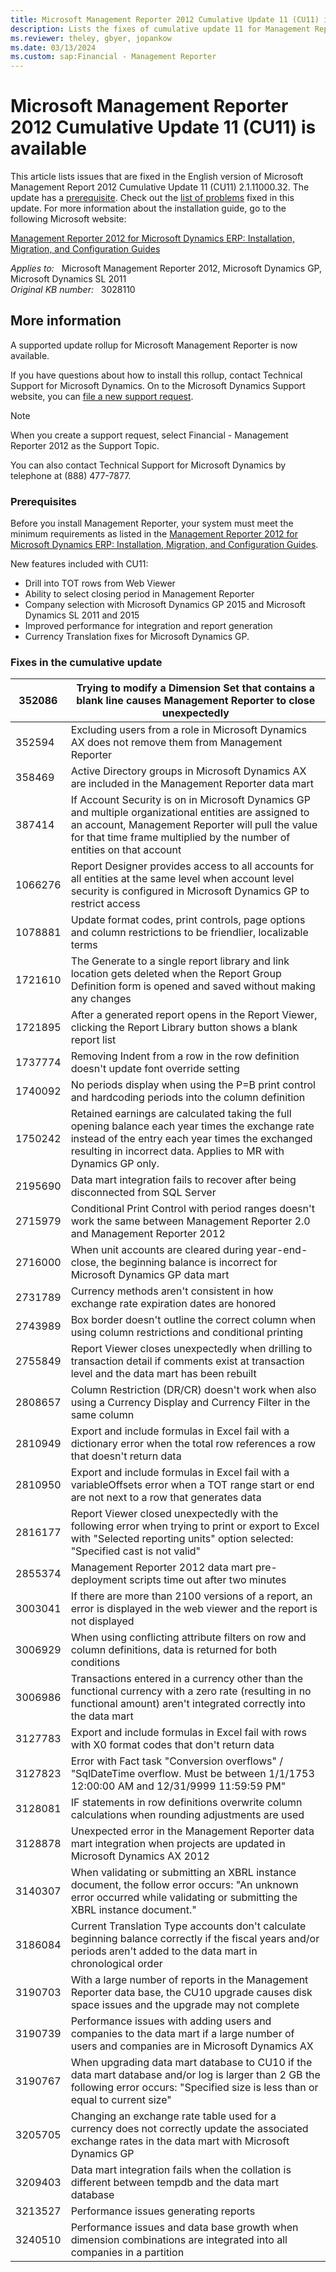 ```yaml
---
title: Microsoft Management Reporter 2012 Cumulative Update 11 (CU11) is available
description: Lists the fixes of cumulative update 11 for Management Report 2012.
ms.reviewer: theley, gbyer, jopankow
ms.date: 03/13/2024
ms.custom: sap:Financial - Management Reporter
---
```

# Microsoft Management Reporter 2012 Cumulative Update 11 (CU11) is available

This article lists issues that are fixed in the English version of Microsoft Management Report 2012 Cumulative Update 11 (CU11) 2.1.11000.32. The update has a [prerequisite](#prerequisites). Check out the [list of problems](#fixes-in-the-cumulative-update) fixed in this update. For more information about the installation guide, go to the following Microsoft website:

[Management Reporter 2012 for Microsoft Dynamics ERP: Installation, Migration, and Configuration Guides](https://www.microsoft.com/download/details.aspx?id=5916)

_Applies to:_ &nbsp; Microsoft Management Reporter 2012, Microsoft Dynamics GP, Microsoft Dynamics SL 2011  
_Original KB number:_ &nbsp; 3028110

## More information

A supported update rollup for Microsoft Management Reporter is now available.

If you have questions about how to install this rollup, contact Technical Support for Microsoft Dynamics. On to the Microsoft Dynamics Support website, you can [file a new support request](https://mbs2.microsoft.com/support/newstart.aspx).

> [!NOTE]
> When you create a support request, select Financial - Management Reporter 2012 as the Support Topic.

You can also contact Technical Support for Microsoft Dynamics by telephone at (888) 477-7877.

### Prerequisites  

Before you install Management Reporter, your system must meet the minimum requirements as listed in the [Management Reporter 2012 for Microsoft Dynamics ERP: Installation, Migration, and Configuration Guides](https://www.microsoft.com/download/details.aspx?id=5916).

New features included with CU11:

- Drill into TOT rows from Web Viewer
- Ability to select closing period in Management Reporter
- Company selection with Microsoft Dynamics GP 2015 and Microsoft Dynamics SL 2011 and 2015
- Improved performance for integration and report generation
- Currency Translation fixes for Microsoft Dynamics GP.

### Fixes in the cumulative update  

|352086|Trying to modify a Dimension Set that contains a blank line causes Management Reporter to close unexpectedly|
|---|---|
|352594|Excluding users from a role in Microsoft Dynamics AX does not remove them from Management Reporter|
|358469|Active Directory groups in Microsoft Dynamics AX are included in the Management Reporter data mart|
|387414|If Account Security is on in Microsoft Dynamics GP and multiple organizational entities are assigned to an account, Management Reporter will pull the value for that time frame multiplied by the number of entities on that account|
|1066276|Report Designer provides access to all accounts for all entities at the same level when account level security is configured in Microsoft Dynamics GP to restrict access|
|1078881|Update format codes, print controls, page options and column restrictions to be friendlier, localizable terms|
|1721610|The Generate to a single report library and link location gets deleted when the Report Group Definition form is opened and saved without making any changes|
|1721895|After a generated report opens in the Report Viewer, clicking the Report Library button shows a blank report list|
|1737774|Removing Indent from a row in the row definition doesn't update font override setting|
|1740092|No periods display when using the P=B print control and hardcoding periods into the column definition|
|1750242|Retained earnings are calculated taking the full opening balance each year times the exchange rate instead of the entry each year times the exchanged resulting in incorrect data. Applies to MR with Dynamics GP only.|
|2195690|Data mart integration fails to recover after being disconnected from SQL Server|
|2715979|Conditional Print Control with period ranges doesn't work the same between Management Reporter 2.0 and Management Reporter 2012|
|2716000|When unit accounts are cleared during year-end-close, the beginning balance is incorrect for Microsoft Dynamics GP data mart|
|2731789|Currency methods aren't consistent in how exchange rate expiration dates are honored|
|2743989|Box border doesn't outline the correct column when using column restrictions and conditional printing|
|2755849|Report Viewer closes unexpectedly when drilling to transaction detail if comments exist at transaction level and the data mart has been rebuilt|
|2808657|Column Restriction (DR/CR) doesn't work when also using a Currency Display and Currency Filter in the same column|
|2810949|Export and include formulas in Excel fail with a dictionary error when the total row references a row that doesn't return data|
|2810950|Export and include formulas in Excel fail with a variableOffsets error when a TOT range start or end are not next to a row that generates data|
|2816177|Report Viewer closed unexpectedly with the following error when trying to print or export to Excel with "Selected reporting units" option selected: "Specified cast is not valid"|
|2855374|Management Reporter 2012 data mart pre-deployment scripts time out after two minutes|
|3003041|If there are more than 2100 versions of a report, an error is displayed in the web viewer and the report is not displayed|
|3006929|When using conflicting attribute filters on row and column definitions, data is returned for both conditions|
|3006986|Transactions entered in a currency other than the functional currency with a zero rate (resulting in no functional amount) aren't integrated correctly into the data mart|
|3127783|Export and include formulas in Excel fail with rows with X0 format codes that don't return data|
|3127823|Error with Fact task "Conversion overflows" / "SqlDateTime overflow. Must be between 1/1/1753 12:00:00 AM and 12/31/9999 11:59:59 PM"|
|3128081|IF statements in row definitions overwrite column calculations when rounding adjustments are used|
|3128878|Unexpected error in the Management Reporter data mart integration when projects are updated in Microsoft Dynamics AX 2012|
|3140307|When validating or submitting an XBRL instance document, the follow error occurs: "An unknown error occurred while validating or submitting the XBRL instance document."|
|3186084|Current Translation Type accounts don't calculate beginning balance correctly if the fiscal years and/or periods aren't added to the data mart in chronological order|
|3190703|With a large number of reports in the Management Reporter data base, the CU10 upgrade causes disk space issues and the upgrade may not complete|
|3190739|Performance issues with adding users and companies to the data mart if a large number of users and companies are in Microsoft Dynamics AX|
|3190767|When upgrading data mart database to CU10 if the data mart database and/or log is larger than 2 GB the following error occurs: "Specified size is less than or equal to current size"|
|3205705|Changing an exchange rate table used for a currency does not correctly update the associated exchange rates in the data mart with Microsoft Dynamics GP|
|3209403|Data mart integration fails when the collation is different between tempdb and the data mart database|
|3213527|Performance issues generating reports|
|3240510|Performance issues and data base growth when dimension combinations are integrated into all companies in a partition|
